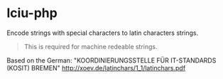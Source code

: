 # lciu-php
Encode strings with special characters to latin characters strings.
> This is required for machine redeable strings.

Based on the German: "KOORDINIERUNGSSTELLE FÜR IT-STANDARDS (KOSIT) BREMEN" http://xoev.de/latinchars/1_1/latinchars.pdf
